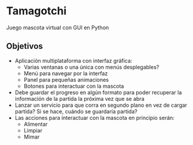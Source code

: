 # Tamagotchi

Juego mascota virtual con GUI en Python

## Objetivos

- Aplicación multiplataforma con interfaz gráfica:
  - Varias ventanas o una única con menús desplegables?
  - Menú para navegar por la interfaz
  - Panel para pequeñas animaciones
  - Botones para interactuar con la mascota
- Debe guardar el progreso en algún formato para poder recuperar la información de la partida la próxima vez que se abra
- Lanzar un servicio para que corra en segundo plano en vez de cargar partida? Si se hace, cuándo se guardaría partida?
- Las acciones para interactuar con la mascota en principio serán:
  - Alimentar
  - Limpiar
  - Mimar
